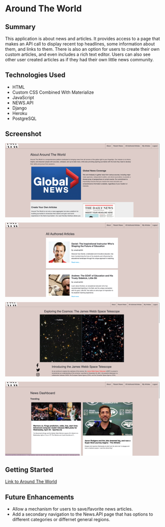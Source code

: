 # Around The World

## Summary

This application is about news and articles. It provides access to a page that makes an API call to display recent top headlines, some information about them, and links to them. There is also an option for users to create their own custom articles, and even includes a rich text editor. Users can also see other user created articles as if they had their own little news community.

## Technologies Used

- HTML
- Custom CSS Combined With Materialize
- JavaScript
- NEWS.API
- Django
- Heroku
- PostgreSQL

## Screenshot

![Images of my project interface](staticfiles/images/About.png)

![Images of my project interface](staticfiles/images/All_Authored_Articles.png)

![Images of my project interface](staticfiles/images/Article_detail.png)

![Images of my project interface](staticfiles/images/News_Dashboard.png)

## Getting Started

[Link to Around The World](https://around-the-world.herokuapp.com/)

## Future Enhancements

- Allow a mechanism for users to save/favorite news articles.
- Add a secondary navigation to the News.API page that has options to different categories or differnet general regions.
